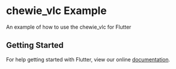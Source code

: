 # chewie_vlc Example

An example of how to use the chewie_vlc for Flutter

## Getting Started

For help getting started with Flutter, view our online
[documentation](http://flutter.io/).
